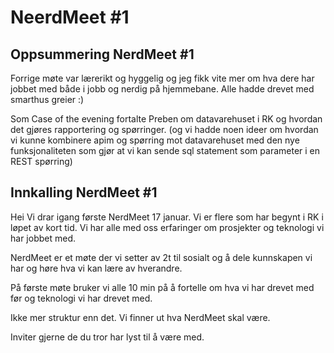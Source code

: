 # NeerdMeet #1

## Oppsummering NerdMeet #1

Forrige møte var lærerikt og hyggelig og jeg fikk vite mer om hva dere har jobbet med både i jobb og nerdig på hjemmebane. Alle hadde drevet med smarthus greier :)

Som Case of the evening fortalte Preben om datavarehuset i RK og hvordan det gjøres rapportering og spørringer. (og vi hadde noen ideer om hvordan vi kunne kombinere apim og spørring mot datavarehuset med den nye funksjonaliteten som gjør at vi kan sende sql statement som parameter i en REST spørring)

## Innkalling NerdMeet #1

Hei
Vi drar igang første NerdMeet 17 januar.
Vi er flere som har begynt i RK i løpet av kort tid. Vi har alle med oss erfaringer om prosjekter og teknologi vi har jobbet med.

NerdMeet er et møte der vi setter av 2t til sosialt og å dele kunnskapen vi har og høre hva vi kan lære av hverandre.

På første møte bruker vi alle 10 min på å fortelle om hva vi har drevet med før og teknologi vi har drevet med.

Ikke mer struktur enn det. Vi finner ut hva NerdMeet skal være.

Inviter gjerne de du tror har lyst til å være med.
